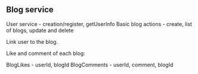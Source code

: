 ## Blog service

User service - creation/register, getUserInfo
Basic blog actions - create, list of blogs, update and delete

Link user to the blog.

Like and comment of each blog:

BlogLikes - userId, blogId
BlogComments - userId, comment, blogId